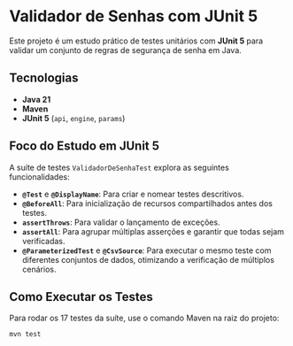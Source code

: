 # Validador de Senhas com JUnit 5

Este projeto é um estudo prático de testes unitários com **JUnit 5** para validar um conjunto de regras de segurança de senha em Java.


## Tecnologias

  * **Java 21**
  * **Maven**
  * **JUnit 5** (`api`, `engine`, `params`)


## Foco do Estudo em JUnit 5

A suíte de testes `ValidadorDeSenhaTest` explora as seguintes funcionalidades:

  * **`@Test`** e **`@DisplayName`**: Para criar e nomear testes descritivos.
  * **`@BeforeAll`**: Para inicialização de recursos compartilhados antes dos testes.
  * **`assertThrows`**: Para validar o lançamento de exceções.
  * **`assertAll`**: Para agrupar múltiplas asserções e garantir que todas sejam verificadas.
  * **`@ParameterizedTest`** e **`@CsvSource`**: Para executar o mesmo teste com diferentes conjuntos de dados, otimizando a verificação de múltiplos cenários.


## Como Executar os Testes

Para rodar os 17 testes da suíte, use o comando Maven na raiz do projeto:

```bash
mvn test
```